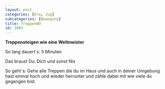 ```yaml
---
layout: post
categories: [Erw, Jug]
subcategories: [Bewegung]
title: TreppenWO
id: 1003
---
```

**Treppensteigen wie eine Weltmeister**

So lang dauert´s: 5 Minuten

Das braust Du: Dich und sonst Nix

So geht´s: Gehe alle Treppen die du im Haus und auch in deiner Umgebung hast einmal hoch und wieder herrunter und zähle dabei mit wie viele du gegangen bist.

